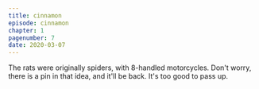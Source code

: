 ```yaml
---
title: cinnamon
episode: cinnamon
chapter: 1
pagenumber: 7
date: 2020-03-07
---
```


The rats were originally spiders, with 8-handled motorcycles. Don't worry, there is a pin in that idea, and it'll be back. It's too good to pass up.
